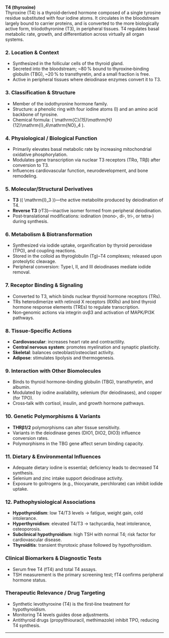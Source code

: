 **T4 (thyroxine)**  
Thyroxine (T4) is a thyroid‑derived hormone composed of a single tyrosine residue substituted with four iodine atoms. It circulates in the bloodstream largely bound to carrier proteins, and is converted to the more biologically active form, triiodothyronine (T3), in peripheral tissues. T4 regulates basal metabolic rate, growth, and differentiation across virtually all organ systems.  

### 2. Location & Context
- Synthesized in the follicular cells of the thyroid gland.  
- Secreted into the bloodstream; ~80 % bound to thyroxine‑binding globulin (TBG), ~20 % to transthyretin, and a small fraction is free.  
- Active in peripheral tissues where deiodinase enzymes convert it to T3.

### 3. Classification & Structure
- Member of the iodothyronine hormone family.  
- Structure: a phenolic ring with four iodine atoms (I) and an amino acid backbone of tyrosine.  
- Chemical formula: \( \mathrm{C}_{15}\mathrm{H}_{12}\mathrm{I}_4\mathrm{NO}_4 \).

### 4. Physiological / Biological Function
- Primarily elevates basal metabolic rate by increasing mitochondrial oxidative phosphorylation.  
- Modulates gene transcription via nuclear T3 receptors (TRα, TRβ) after conversion to T3.  
- Influences cardiovascular function, neurodevelopment, and bone remodeling.

### 5. Molecular/Structural Derivatives
- **T3** (\( \mathrm{I}_3 \))—the active metabolite produced by deiodination of T4.  
- **Reverse T3** (rT3)—inactive isomer formed from peripheral deiodination.  
- Post‑translational modifications: iodination (mono‑, di‑, tri‑, or tetra‑) during synthesis.

### 6. Metabolism & Biotransformation
- Synthesized via iodide uptake, organification by thyroid peroxidase (TPO), and coupling reactions.  
- Stored in the colloid as thyroglobulin (Tg)–T4 complexes; released upon proteolytic cleavage.  
- Peripheral conversion: Type I, II, and III deiodinases mediate iodide removal.

### 7. Receptor Binding & Signaling
- Converted to T3, which binds nuclear thyroid hormone receptors (TRs).  
- TRs heterodimerize with retinoid X receptors (RXRs) and bind thyroid hormone response elements (TREs) to regulate transcription.  
- Non‑genomic actions via integrin αvβ3 and activation of MAPK/PI3K pathways.

### 8. Tissue‑Specific Actions
- **Cardiovascular**: increases heart rate and contractility.  
- **Central nervous system**: promotes myelination and synaptic plasticity.  
- **Skeletal**: balances osteoblast/osteoclast activity.  
- **Adipose**: stimulates lipolysis and thermogenesis.

### 9. Interaction with Other Biomolecules
- Binds to thyroid hormone–binding globulin (TBG), transthyretin, and albumin.  
- Modulated by iodine availability, selenium (for deiodinases), and copper (for TPO).  
- Cross‑talk with cortisol, insulin, and growth hormone pathways.

### 10. Genetic Polymorphisms & Variants
- **THRβ1/2** polymorphisms can alter tissue sensitivity.  
- Variants in the deiodinase genes (DIO1, DIO2, DIO3) influence conversion rates.  
- Polymorphisms in the TBG gene affect serum binding capacity.

### 11. Dietary & Environmental Influences
- Adequate dietary iodine is essential; deficiency leads to decreased T4 synthesis.  
- Selenium and zinc intake support deiodinase activity.  
- Exposure to goitrogens (e.g., thiocyanate, perchlorate) can inhibit iodide uptake.

### 12. Pathophysiological Associations
- **Hypothyroidism**: low T4/T3 levels → fatigue, weight gain, cold intolerance.  
- **Hyperthyroidism**: elevated T4/T3 → tachycardia, heat intolerance, osteoporosis.  
- **Subclinical hypothyroidism**: high TSH with normal T4; risk factor for cardiovascular disease.  
- **Thyroiditis**: transient thyrotoxic phase followed by hypothyroidism.

### Clinical Biomarkers & Diagnostic Tests
- Serum free T4 (fT4) and total T4 assays.  
- TSH measurement is the primary screening test; fT4 confirms peripheral hormone status.  

### Therapeutic Relevance / Drug Targeting
- Synthetic levothyroxine (T4) is the first‑line treatment for hypothyroidism.  
- Monitoring T4 levels guides dose adjustments.  
- Antithyroid drugs (propylthiouracil, methimazole) inhibit TPO, reducing T4 synthesis.  

---
